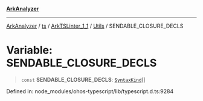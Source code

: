 [**ArkAnalyzer**](../../../../../../../../README.md)

***

[ArkAnalyzer](../../../../../../../../globals.md) / [ts](../../../../../README.md) / [ArkTSLinter\_1\_1](../../../README.md) / [Utils](../README.md) / SENDABLE\_CLOSURE\_DECLS

# Variable: SENDABLE\_CLOSURE\_DECLS

> `const` **SENDABLE\_CLOSURE\_DECLS**: [`SyntaxKind`](../../../../../enumerations/SyntaxKind.md)[]

Defined in: node\_modules/ohos-typescript/lib/typescript.d.ts:9284
